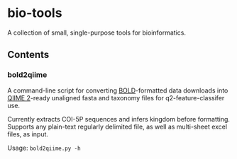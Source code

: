 # bio-tools

 A collection of small, single-purpose tools for bioinformatics.

## Contents

### bold2qiime

A command-line script for converting [BOLD](http://www.barcodinglife.org/)-formatted data downloads into [QIIME 2](https://qiime2.org/)-ready unaligned fasta and taxonomy files for q2-feature-classifer use.

Currently extracts COI-5P sequences and infers kingdom before formatting. Supports any plain-text regularly delimited file, as well as multi-sheet excel files, as input.

Usage: `bold2qiime.py -h`
